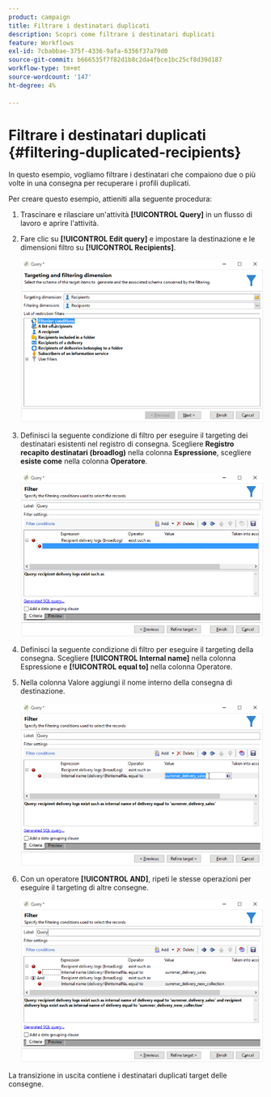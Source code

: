 ```yaml
---
product: campaign
title: Filtrare i destinatari duplicati
description: Scopri come filtrare i destinatari duplicati
feature: Workflows
exl-id: 7cbabbae-375f-4336-9afa-6356f37a79d0
source-git-commit: b666535f7f82d1b8c2da4fbce1bc25cf8d39d187
workflow-type: tm+mt
source-wordcount: '147'
ht-degree: 4%

---
```


# Filtrare i destinatari duplicati {#filtering-duplicated-recipients}



In questo esempio, vogliamo filtrare i destinatari che compaiono due o più volte in una consegna per recuperare i profili duplicati.

Per creare questo esempio, attieniti alla seguente procedura:

1. Trascinare e rilasciare un&#39;attività **[!UICONTROL Query]** in un flusso di lavoro e aprire l&#39;attività.
1. Fare clic su **[!UICONTROL Edit query]** e impostare la destinazione e le dimensioni filtro su **[!UICONTROL Recipients]**.

   ![](assets/query_recipients_1.png)

1. Definisci la seguente condizione di filtro per eseguire il targeting dei destinatari esistenti nel registro di consegna. Scegliere **Registro recapito destinatari (broadlog)** nella colonna **Espressione**, scegliere **esiste come** nella colonna **Operatore**.

   ![](assets/query_recipients_2.png)

1. Definisci la seguente condizione di filtro per eseguire il targeting della consegna. Scegliere **[!UICONTROL Internal name]** nella colonna Espressione e **[!UICONTROL equal to]** nella colonna Operatore.
1. Nella colonna Valore aggiungi il nome interno della consegna di destinazione.

   ![](assets/query_recipients_3.png)

1. Con un operatore **[!UICONTROL AND]**, ripeti le stesse operazioni per eseguire il targeting di altre consegne.

   ![](assets/query_recipients_4.png)

La transizione in uscita contiene i destinatari duplicati target delle consegne.
